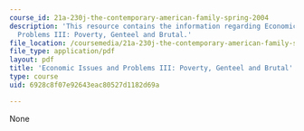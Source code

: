 ```yaml
---
course_id: 21a-230j-the-contemporary-american-family-spring-2004
description: 'This resource contains the information regarding Economic Issues and
  Problems III: Poverty, Genteel and Brutal.'
file_location: /coursemedia/21a-230j-the-contemporary-american-family-spring-2004/6928c8f07e92643eac80527d1182d69a_MIT21A_230JS04_econissues3.pdf
file_type: application/pdf
layout: pdf
title: 'Economic Issues and Problems III: Poverty, Genteel and Brutal'
type: course
uid: 6928c8f07e92643eac80527d1182d69a

---
```

None